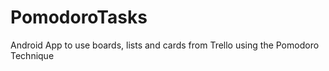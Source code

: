 # PomodoroTasks
Android App to use boards, lists and cards from Trello using the Pomodoro Technique 

